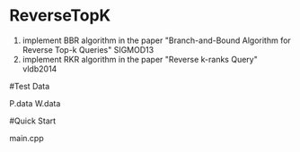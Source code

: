 # ReverseTopK

1. implement BBR algorithm in the paper "Branch-and-Bound Algorithm for Reverse Top-k Queries" SIGMOD13
2. implement RKR algorithm in the paper "Reverse k-ranks Query" vldb2014

#Test Data 

P.data W.data

#Quick Start

main.cpp

